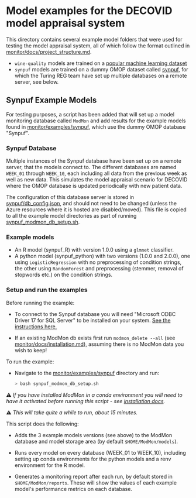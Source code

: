# Model examples for the DECOVID model appraisal system

This directory contains several example model folders that were used for testing the model appraisal system, all of which follow the format outlined in [monitor/docs/project_structure.md](../docs/project_structure.md).

- `wine-quality` models are trained on a [popular machine learning dataset](http://archive.ics.uci.edu/ml/machine-learning-databases/wine-quality/)
- `synpuf` models are trained on a dummy OMOP dataset called [synpuf](https://forums.ohdsi.org/t/synpuf/4936), for which the Turing REG team have set up multiple databases on a remote server, see below.

## Synpuf Example Models

For testing purposes, a script has been added that will set up a model monitoring database called `ModMon` and add results for the example models found in [monitor/examples/synpuf](../examples/synpuf), which use the dummy OMOP database "Synpuf".

### Synpuf Database

Multiple instances of the Synpuf database have been set up on a remote server, that the models connect to. The different databases are named `WEEK_01` through `WEEK_10`, each including all data from the previous week as well as new data. This simulates the model appraisal scenario for DECOVID where the OMOP database is updated periodically with new patient data.

The configuration of this database server is stored in [synpuf/db_config.json](synpuf/db_config.json), and should not need to be changed (unless the Azure resources where it is hosted are disabled/moved). This file is copied to all the example model directories as part of running [synpuf_modmon_db_setup.sh](synpuf/synpuf_modmon_db_setup.sh).

### Example models

- An R model (synpuf_R) with version 1.0.0 using a `glmnet` classifier.
- A python model (synpuf_python) with two versions (1.0.0 and 2.0.0), one using `LogisticRegression` with no preprocessing of condition strings, the other using `RandomForest` and preprocessing (stemmer, removal of stopwords etc.) on the condition strings.

### Setup and run the examples

Before running the example:
- To connect to the Synpuf database you will need "Microsoft ODBC Driver 17 for SQL Server" to be installed on your system. [See the instructions here.](https://docs.microsoft.com/en-us/sql/connect/odbc/download-odbc-driver-for-sql-server?view=sql-server-ver15)

- If an existing ModMon db exists first run `modmon_delete --all` (see [monitor/docs/installation.md](../docs/installation.md)), assuming there is no ModMon data you wish to keep!

To run the example:
- Navigate to the [monitor/examples/synpuf](../examples/synpuf/) directory and run: 
  ```bash
  > bash synpuf_modmon_db_setup.sh
  ```

⚠️ _If you have installed ModMon in a conda environment you will need to have it activated before running this script - see [installation docs](../docs/installation.md)._

⚠️ _This will take quite a while to run, about 15 minutes._

This script does the following:
- Adds the 3 example models versions (see above) to the ModMon database and model storage area (by default `$HOME/ModMon/models`).

- Runs every model on every database (WEEK_01 to WEEK_10), including setting up conda environments for the python models and a renv environment for the R model.

- Generates a monitoring report after each run, by default stored in `$HOME/ModMon/reports`. These will show the values of each example model's performance metrics on each database.
